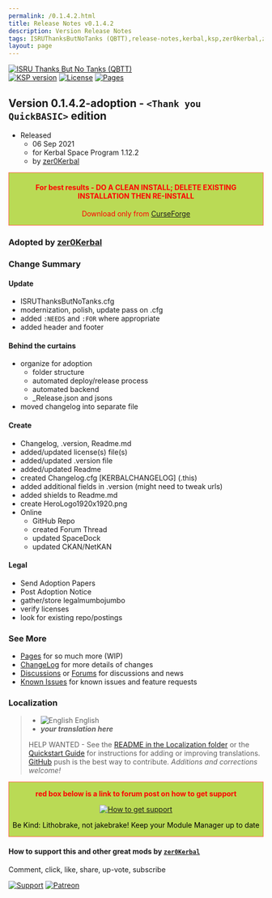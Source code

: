 ```yaml
---
permalink: /0.1.4.2.html
title: Release Notes v0.1.4.2
description: Version Release Notes
tags: ISRUThanksButNoTanks (QBTT),release-notes,kerbal,ksp,zer0kerbal,zedk
layout: page
---
```

<!-- ReleaseLayout.md v0.1.4.2
ISRU Thanks But No Tanks (QBTT)
created: 06 Sep 2021
updated: 23 Apr 2023

TEMPLATE: ReleaseLayout.md v1.3.5.1
created: 11 Aug 2018
updated: 13 Apr 2023 -->

[![ISRU Thanks But No Tanks (QBTT)][SHD:mod]][CRSFG:url]  
[![KSP version][SHD:ksp]][KSP:url] [![License][LIC:shd]][LIC:url] [![Pages][SHD:pages]][pages]

## Version 0.1.4.2-adoption - `<Thank you QuickBASIC>` edition

* Released
  * 06 Sep 2021
  * for Kerbal Space Program 1.12.2
  * by [zer0Kerbal](https://github.com/zer0Kerbal)

<div style="border:0.5px solid Tomato; background-color: #bada55; color: #FF0000; text-align:center"><h4>
<b>For best results - DO A CLEAN INSTALL; DELETE EXISTING INSTALLATION THEN RE-INSTALL</b></h4><p>Download only from <a href="https://www.curseforge.com/kerbal/ksp-mods/ISRUThanksButNoTanks/files">CurseForge</a></p></div>

### Adopted by [zer0Kerbal](https://github.com/zer0Kerbal)

### Change Summary

#### Update

* ISRUThanksButNoTanks.cfg  
* modernization, polish, update pass on .cfg
* added `:NEEDS` and `:FOR` where appropriate
* added header and footer

#### Behind the curtains

* organize for adoption
  * folder structure
  * automated deploy/release process
  * automated backend
  * _Release.json and jsons
* moved changelog into separate file

#### Create

* Changelog, .version, Readme.md
* added/updated license(s) file(s)
* added/updated .version file
* added/updated Readme
* created Changelog.cfg [KERBALCHANGELOG] (.this)
* added additional fields in .version (might need to tweak urls)
* added shields to Readme.md
* create HeroLogo1920x1920.png
* Online
  * GitHub Repo
  * created Forum Thread
  * updated SpaceDock
  * updated CKAN/NetKAN

#### Legal

* Send Adoption Papers
* Post Adoption Notice
* gather/store legalmumbojumbo
* verify licenses
* look for existing repo/postings

### See More

* [Pages][pages] for so much more (WIP)
* [ChangeLog][chlog] for more details of changes
* [Discussions][discu] or [Forums][forum] for discussions and news
* [Known Issues][issue] for known issues and feature requests

### Localization

>* ![English][EN] English
>* ***your translation here***
>
> HELP WANTED - See the [README in the Localization folder][lreadme] or the [Quickstart Guide][qstart] for instructions for adding or improving translations. [GitHub][GitHub:url] push is the best way to contribute. *Additions and corrections welcome!*

<div style="border:0.5px solid Tomato; background-color: #BADA55; color: #FF0000; text-align:center">
  <p><b>red box below is a link to forum post on how to get support</b></p>
  <a href="https://forum.kerbalspaceprogram.com/index.php?/topic/83212-*">
    <p><img src="https://i.postimg.cc/vHP6zmrw/image.png" alt="How to get support"></p></a>
  <p style="color: #000000;">Be Kind: Lithobrake, not jakebrake! Keep your Module Manager up to date</p>
</div>

#### How to support this and other great mods by [`zer0Kerbal`][zer0Kerbal]

Comment, click, like, share, up-vote, subscribe

[![Support][PAYPAL:img]][PAYPAL:url] [![Patreon][PATREON:img]][PATREON:url]

<!-- links -->
[chlog]: https://raw.githubusercontent.com/zer0Kerbal/ISRUThanksButNoTanks/master/changelog.md "Changelog"
[discu]: https://github.com/zer0Kerbal/ISRUThanksButNoTanks/discussions/ "Discussions"
[forum]: https://forum.kerbalspaceprogram.com/index.php?/topic/204750-*/ "ISRU Thanks But No Tanks (QBTT)"
[issue]: https://github.com/zer0Kerbal/ISRUThanksButNoTanks/issues/ "Issue Tracker"
[pages]: https://zer0kerbal.github.io/ISRUThanksButNoTanks/ "GitHub Pages"

<!-- shields -->
[SHD:mod]: https://img.shields.io/badge/ISRU%20Thanks%20But%20No%20Tanks%20(QBTT)%20-v0.1.4.2--adoption-BADA55.svg?style=plastic&labelColor=darkgreen/ "0.1.4.2-adoption"
[SHD:pages]: https://img.shields.io/badge/GitHub-Pages-white?style=plastic&labelColor=9cf&logoColor=181717&logo=github/ "GitHub IO"

[CRSFG:url]: https://www.curseforge.com/kerbal/ksp-mods/ISRUThanksButNoTanks "CurseForge"
[GITHUB:url]: https://github.com/zer0Kerbal/ISRUThanksButNoTanks/ "GitHub"

[KSP:url]: http://kerbalspaceprogram.com/ "Kerbal Space Program"
[SHD:ksp]: https://img.shields.io/badge/KSP-1.12.2-blue.svg?style=plastic&labelColor=black/ "Kerbal Space Program"

<!--- license -->
[LIC:url]: https://opensource.org/licenses/MIT "Expat-MIT"
[LIC:shd]: https://img.shields.io/badge/License--Expat/MIT-3DA639?labelColor=black&logoColor=3DA639&logo=OpenSourceInitiative&style=plastic "Expat-MIT"

[PAYPAL:img]: https://img.shields.io/badge/Buy%20me%20some%20-LFO-BADA55?style=for-the-badge&logo=paypal&labelColor=FFDD00 "PayPal"
[PAYPAL:url]: https://www.paypal.com/donate?hosted_button_id=DC22YHMEJREKL "PayPal"
[PATREON:img]: https://img.shields.io/badge/Patreon%20-Patreonize-FF424D?style=for-the-badge&logo=patreon "Patreon"
[PATREON:url]: https://www.patreon.com/zer0Kerbal/membership "Patreon"
[lreadme]: https://github.com/zer0Kerbal/zer0Kerbal/blob/master/Localization/readme.md "Localization Readme"
[qstart]: https://github.com/zer0Kerbal/zer0Kerbal/blob/master/Localization/quickstart.md "Quickstart"
[EN]: https://raw.githubusercontent.com/zer0Kerbal/zer0Kerbal/master/img/EN.png "English"

[zer0Kerbal]: https://forum.kerbalspaceprogram.com/index.php?/profile/190933-*/ "zer0Kerbal"

<!-- THIS FILE: CC BY-ND 4.0 by zer0Kerbal -->